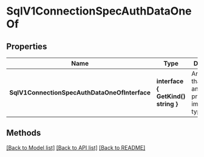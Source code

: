 # SqlV1ConnectionSpecAuthDataOneOf

## Properties

Name | Type | Description | Notes
------------ | ------------- | ------------- | -------------
**SqlV1ConnectionSpecAuthDataOneOfInterface** | **interface { GetKind() string }** | An interface that can hold any of the proper implementing types |

## Methods


[[Back to Model list]](../README.md#documentation-for-models) [[Back to API list]](../README.md#documentation-for-api-endpoints) [[Back to README]](../README.md)


